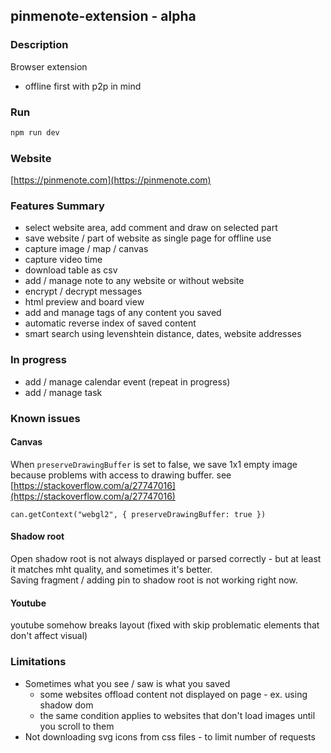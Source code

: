 pinmenote-extension - alpha
---

### Description
Browser extension

- offline first with p2p in mind

### Run
```bash
npm run dev
```

### Website
[https://pinmenote.com](https://pinmenote.com)

### Features Summary
- select website area, add comment and draw on selected part
- save website / part of website as single page for offline use
- capture image / map / canvas
- capture video time
- download table as csv
- add / manage note to any website or without website
- encrypt / decrypt messages
- html preview and board view
- add and manage tags of any content you saved
- automatic reverse index of saved content
- smart search using levenshtein distance, dates, website addresses

### In progress
- add / manage calendar event (repeat in progress)
- add / manage task

### Known issues

#### Canvas
When `preserveDrawingBuffer` is set to false, we save 1x1 empty image because problems with access to drawing buffer.
see [https://stackoverflow.com/a/27747016](https://stackoverflow.com/a/27747016)
```
can.getContext("webgl2", { preserveDrawingBuffer: true })
```

#### Shadow root  
Open shadow root is not always displayed or parsed correctly - but at least it matches mht quality, and sometimes it's better.  
Saving fragment / adding pin to shadow root is not working right now.

#### Youtube
youtube somehow breaks layout (fixed with skip problematic elements that don't affect visual) 

### Limitations
- Sometimes what you see / saw is what you saved 
  - some websites offload content not displayed on page - ex. using shadow dom
  - the same condition applies to websites that don't load images until you scroll to them
- Not downloading svg icons from css files - to limit number of requests
